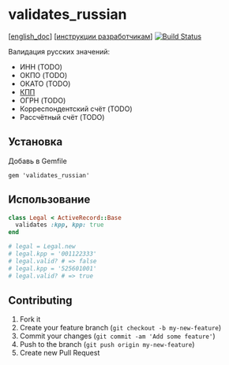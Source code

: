 # validates_russian

[[english_doc](doc/english_readme.md)]
[[инструкции разработчикам](https://github.com/asiniy/validates_russian/wiki/Инструкции-разработчикам)]
[![Build Status](https://travis-ci.org/asiniy/validates_russian.png?branch=master)](https://travis-ci.org/asiniy/validates_russian)

Валидация русских значений:

* ИНН (TODO)
* ОКПО (TODO)
* ОКАТО (TODO)
* [КПП](http://ru.wikipedia.org/wiki/Код_причины_постановки_на_учёт)
* ОГРН (TODO)
* Корреспондентский счёт (TODO)
* Рассчётный счёт (TODO)

## Установка

Добавь в Gemfile

    gem 'validates_russian'

## Использование

```ruby
class Legal < ActiveRecord::Base
  validates :kpp, kpp: true
end

# legal = Legal.new
# legal.kpp = '001122333'
# legal.valid? # => false
# legal.kpp = '525601001'
# legal.valid? # => true
```

## Contributing

1. Fork it
2. Create your feature branch (`git checkout -b my-new-feature`)
3. Commit your changes (`git commit -am 'Add some feature'`)
4. Push to the branch (`git push origin my-new-feature`)
5. Create new Pull Request
